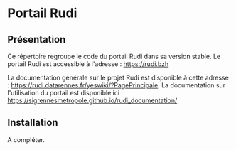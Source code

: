 # Portail Rudi

## Présentation

Ce répertoire regroupe le code du portail Rudi dans sa version stable.
Le portail Rudi est accessible à l'adresse : https://rudi.bzh

La documentation générale sur le projet Rudi est disponible à cette
adresse : https://rudi.datarennes.fr/yeswiki/?PagePrincipale.
La documentation sur l'utilisation du portail est disponible
ici : https://sigrennesmetropole.github.io/rudi_documentation/

## Installation

A compléter.
